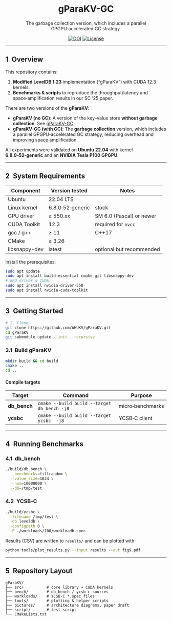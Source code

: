 <h1 align="center">gParaKV-GC</h1>
<p align="center">
  The garbage collection version, which includes a parallel GPGPU‑accelerated GC strategy.
</p>


<p align="center">
  <!-- Replace AFTER publishing -->
  <a href="https://doi.org/10.5281/zenodo.FIXME"><img alt="DOI" src="https://img.shields.io/badge/doi-10.5281/zenodo.FIXME-blue.svg"></a>
  <a href="LICENSE"><img alt="License" src="https://img.shields.io/github/license/AHUKV/gParaKV.svg"></a>
</p>


---

## 1 Overview

This repository contains:

1. **Modified LevelDB 1.23** implementation (“gParaKV”) with CUDA 12.3 kernels.  
2. **Benchmarks & scripts** to reproduce the throughput/latency and space‑amplification results in our SC ’25 paper.

There are two versions of the **gParaKV**:

- **gParaKV (no GC)**: A version of the key–value store **without garbage collection**. See [gParaKV-GC](https://github.com/AHUKV/gParaKV).
- **gParaKV-GC (with GC)**: The **garbage collection** version, which includes a parallel GPGPU‑accelerated GC strategy, reducing overhead and improving space amplification.


All experiments were validated on **Ubuntu 22.04** with kernel **6.8.0‑52‑generic** and an **NVIDIA Tesla P100 GPGPU**.

---

## 2 System Requirements

| Component     | Version tested   | Notes                    |
| ------------- | ---------------- | ------------------------ |
| Ubuntu        | 22.04 LTS        |                          |
| Linux kernel  | 6.8.0‑52‑generic | stock                    |
| GPU driver    | ≥ 550.xx         | SM 6.0 (Pascal) or newer |
| CUDA Toolkit  | 12.3             | required for `nvcc`      |
| gcc / g++     | ≥ 11             | C++17                    |
| CMake         | ≥ 3.26           |                          |
| libsnappy-dev | latest           | optional but recommended |

Install the prerequisites:

```bash
sudo apt update
sudo apt install build-essential cmake git libsnappy-dev
# GPU driver & CUDA
sudo apt install nvidia-driver-550
sudo apt install nvidia-cuda-toolkit
```

------

## 3 Getting Started

```bash
# 1. Clone
git clone https://github.com/AHUKV/gParaKV.git
cd gParaKV
git submodule update --init --recursive
```

### 3.1 Build gParaKV

```bash
mkdir build && cd build
cmake ..
cd ..
```

#### Compile targets

| Target       | Command                                     | Purpose          |
| ------------ | ------------------------------------------- | ---------------- |
| **db_bench** | `cmake --build build --target db_bench -j8` | micro‑benchmarks |
| **ycsbc**    | `cmake --build build --target ycsbc  -j8`   | YCSB‑C client    |

------

## 4 Running Benchmarks

### 4.1 db_bench

```bash
./build/db_bench \
  --benchmarks=fillrandom \
  --value_size=1024 \
  --num=10000000 \
  --db=/tmp/test
```

### 4.2 YCSB‑C

```bash
./build/ycsbc \
  -filename /tmp/test \
  -db leveldb \
  -configpath 0 \
  -P ./workloads/100/workloadb.spec
```

Results (CSV) are written to `results/` and can be plotted with:

```bash
python tools/plot_results.py --input results --out fig9.pdf
```

------

## 5 Repository Layout

```
gParaKV/
├── src/          # core library + CUDA kernels
├── bench/        # db_bench / ycsb‑c sources
├── workloads/    # YCSB‑C *.spec files
├── tools/        # plotting & helper scripts
├── pictures/     # architecture diagrams, paper draft
├── script/       # test script
└── CMakeLists.txt
```
